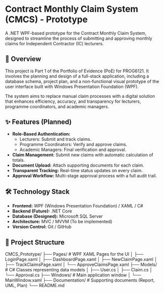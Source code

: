 # Contract Monthly Claim System (CMCS) - Prototype

A .NET WPF-based prototype for the Contract Monthly Claim System, designed to streamline the process of submitting and approving monthly claims for Independent Contractor (IC) lecturers.

## 📖 Overview

This project is Part 1 of the Portfolio of Evidence (PoE) for PROG6121. It involves the planning and design of a full-stack application, including a database schema, project plan, and a non-functional visual prototype of the user interface built with Windows Presentation Foundation (WPF).

The system aims to replace manual claim processes with a digital solution that enhances efficiency, accuracy, and transparency for lecturers, programme coordinators, and academic managers.

## ✨ Features (Planned)

*   **Role-Based Authentication:**
    *   Lecturers: Submit and track claims.
    *   Programme Coordinators: Verify and approve claims.
    *   Academic Managers: Final verification and approval.
*   **Claim Management:** Submit new claims with automatic calculation of totals.
*   **Document Upload:** Attach supporting documents for each claim.
*   **Transparent Tracking:** Real-time status updates on every claim.
*   **Approval Workflow:** Multi-stage approval process with a full audit trail.

## 🛠️ Technology Stack

*   **Frontend:** WPF (Windows Presentation Foundation) / XAML / C#
*   **Backend (Future):** .NET Core
*   **Database (Designed):** Microsoft SQL Server
*   **Architecture:** MVC / MVVM (To be implemented)
*   **Version Control:** Git / GitHub

## 📁 Project Structure
CMCS_Prototype/
├── Pages/ # WPF XAML Pages for the UI
│ ├── LoginPage.xaml
│ ├── DashboardPage.xaml
│ ├── NewClaimPage.xaml
│ ├── TrackClaimsPage.xaml
│ └── ApproveClaimsPage.xaml
├── Models/ # C# Classes representing data models
│ ├── User.cs
│ ├── Claim.cs
│ └── Approval.cs
├── Windows/ # Main application window
│ └── MainWindow.xaml
├── Documentation/ # Supporting documents (Report, UML, Plan)
└── README.md
